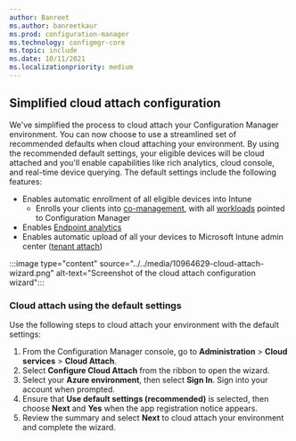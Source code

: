 ```yaml
---
author: Banreet
ms.author: banreetkaur
ms.prod: configuration-manager
ms.technology: configmgr-core
ms.topic: include
ms.date: 10/11/2021
ms.localizationpriority: medium
---
```

## <a name="bkmk_attach"></a> Simplified cloud attach configuration
<!--10964629-->
We've simplified the process to cloud attach your Configuration Manager environment. You can now choose to use a streamlined set of recommended defaults when cloud attaching your environment. By using the recommended default settings, your eligible devices will be cloud attached and you'll enable capabilities like rich analytics, cloud console, and real-time device querying. The default settings include the following features:

- Enables automatic enrollment of all eligible devices into Intune
    - Enrolls your clients into [co-management](../../../../../comanage/tutorial-co-manage-clients.md), with all [workloads](../../../../../comanage/workloads.md) pointed to Configuration Manager
- Enables [Endpoint analytics](../../../../../../analytics/scores.md)
- Enables automatic upload of all your devices to Microsoft Intune admin center ([tenant attach](../../../../../tenant-attach/device-sync-actions.md))

:::image type="content" source="../../media/10964629-cloud-attach-wizard.png" alt-text="Screenshot of the cloud attach configuration wizard":::

### Cloud attach using the default settings

Use the following steps to cloud attach your environment with the default settings:
  
1. From the Configuration Manager console, go to **Administration** > **Cloud services** > **Cloud Attach**.
1. Select **Configure Cloud Attach** from the ribbon to open the wizard.
1. Select your **Azure environment**, then select **Sign In**. Sign into your account when prompted.
1. Ensure that **Use default settings (recommended)** is selected, then choose **Next** and **Yes** when the app registration notice appears.  
1. Review the summary and select **Next** to cloud attach your environment and complete the wizard.
